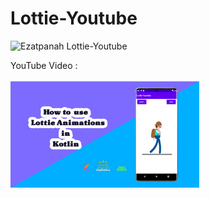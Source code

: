 # Lottie-Youtube
<img alt="Ezatpanah Lottie-Youtube" src="https://emojipedia-us.s3.amazonaws.com/content/2020/04/05/yt.png" width="3%"></a>

YouTube Video :
<br>  
<a href="https://youtu.be/1pEyWkTVwBY" target="_blank"><img alt="Ezatpanah Lottie-Youtube" src="lottie.jpg" width="60%"></a>
<br>
